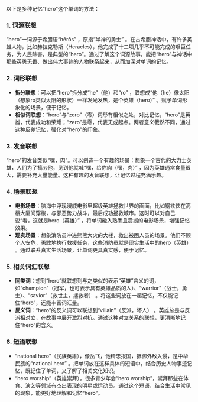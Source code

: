 以下是多种记忆“hero”这个单词的方法：

### 1. 词源联想
“hero”一词源于希腊语“hērōs” ，原指“半神的勇士” 。在古希腊神话中，有许多英雄人物，比如赫拉克勒斯（Heracles），他完成了十二项几乎不可能完成的艰巨任务，为人民除害，是典型的“hero”。通过了解这个词源故事，能把“hero”与神话中那些英勇无畏、做出伟大事迹的人物联系起来，从而加深对单词的记忆。

### 2. 词形联想
 - **拆分联想**：可以把“hero”拆分成“he”（他）和“ro” ，联想成“他（he）像太阳（想象ro类似太阳的形状）一样发光发热，是个英雄（hero）” 。赋予单词形象化的场景，便于记忆。
 - **相似词联想**：“hero”与“zero”（零）词形有相似之处，对比记忆，“hero”是英雄，代表成功和荣耀；“zero”是零，代表无或起点。两者意义截然不同，通过这种反差记忆，强化对“hero”的印象。

### 3. 发音联想
“hero”的发音类似“嘿，肉”。可以创造一个有趣的场景：想象一个古代的大力士英雄，人们为了犒劳他，见到他就喊“嘿，给你肉（嘿，肉）” ，因为英雄通常食量很大，需要补充大量能量。这种有趣的发音联想，让记忆过程充满乐趣。

### 4. 场景联想
 - **电影场景**：脑海中浮现漫威电影里超级英雄拯救世界的画面，比如钢铁侠在高楼大厦间穿梭，与邪恶势力战斗，最后成功拯救城市。这时可以对自己说“看，这就是hero（英雄）” ，将单词融入熟悉且震撼的电影场景，增强记忆效果。
 - **现实场景**：想象消防员冲进熊熊大火的大楼，救出被困人员的场景。他们不顾个人安危，勇敢地执行救援任务，这些消防员就是现实生活中的hero（英雄） 。通过联系真实生活场景，让单词更具真实感，便于记忆。

### 5. 相关词汇联想
 - **同类词**：想到“hero”就联想到与之类似的表示“英雄”含义的词，如“champion”（冠军，也可表示具有英雄品质的人）、“warrior”（战士，勇士）、“savior”（救世主，拯救者） 。将这些词放在一起记忆，不仅能记住“hero”，还能丰富词汇量。
 - **反义词**：“hero”的反义词可以联想到“villain”（反派，坏人） 。英雄总是与反派相对立，在故事中展开激烈对抗。通过这种对立关系的联想，更清晰地记住“hero”的含义。

### 6. 短语联想
 - “national hero”（民族英雄），像岳飞，他精忠报国，抵御外敌入侵，是中华民族的“national hero” 。把单词放在这样具体的短语中，结合历史人物事迹记忆，既记住了单词，又了解了相关文化知识。
 - “hero worship”（英雄崇拜），很多青少年会“hero worship”，崇拜那些在体育、演艺等领域有杰出表现的明星或运动员。通过这个短语，结合生活中常见的现象，能更好地理解和记忆“hero”。 